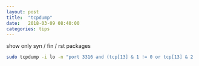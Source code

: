 ```yaml
---
layout: post
title:  "tcpdump"
date:   2018-03-09 08:40:00
categories: tips
---
```


show only syn / fin / rst packages

```bash
sudo tcpdump -i lo -n "port 3316 and (tcp[13] & 1 != 0 or tcp[13] & 2 != 0 or tcp[13] & 4 != 0)"
```


